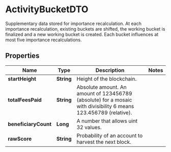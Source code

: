 

# ActivityBucketDTO

Supplementary data stored for importance recalculation. At each importance recalculation, existing buckets are shifted, the working bucket is finalized and a new working bucket is created. Each bucket influences at most five importance recalculations. 

## Properties

| Name | Type | Description | Notes |
|------------ | ------------- | ------------- | -------------|
|**startHeight** | **String** | Height of the blockchain. |  |
|**totalFeesPaid** | **String** | Absolute amount. An amount of 123456789 (absolute) for a mosaic with divisibility 6 means 123.456789 (relative). |  |
|**beneficiaryCount** | **Long** | A number that allows uint 32 values. |  |
|**rawScore** | **String** | Probability of an account to harvest the next block. |  |




